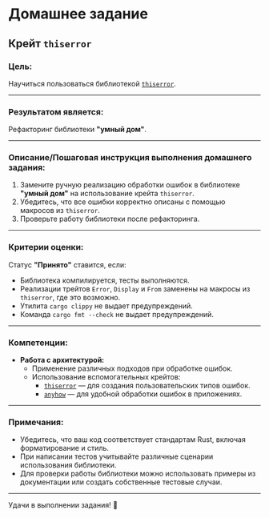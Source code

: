 # Домашнее задание

## Крейт `thiserror`

### Цель:

Научиться пользоваться библиотекой [`thiserror`](https://docs.rs/thiserror/latest/thiserror/).

---

### Результатом является:

Рефакторинг библиотеки **"умный дом"**.

---

### Описание/Пошаговая инструкция выполнения домашнего задания:

1. Замените ручную реализацию обработки ошибок в библиотеке **"умный дом"** на использование крейта `thiserror`.
2. Убедитесь, что все ошибки корректно описаны с помощью макросов из `thiserror`.
3. Проверьте работу библиотеки после рефакторинга.

---

### Критерии оценки:

Статус **"Принято"** ставится, если:

- Библиотека компилируется, тесты выполняются.
- Реализации трейтов `Error`, `Display` и `From` заменены на макросы из `thiserror`, где это возможно.
- Утилита `cargo clippy` не выдает предупреждений.
- Команда `cargo fmt --check` не выдает предупреждений.

---

### Компетенции:

- **Работа с архитектурой:**
  - Применение различных подходов при обработке ошибок.
  - Использование вспомогательных крейтов:
    - [`thiserror`](https://docs.rs/thiserror/latest/thiserror/) — для создания пользовательских типов ошибок.
    - [`anyhow`](https://docs.rs/anyhow/latest/anyhow/) — для удобной обработки ошибок в приложениях.

---

### Примечания:

- Убедитесь, что ваш код соответствует стандартам Rust, включая форматирование и стиль.
- При написании тестов учитывайте различные сценарии использования библиотеки.
- Для проверки работы библиотеки можно использовать примеры из документации или создать собственные тестовые случаи.

---

Удачи в выполнении задания! 🚀